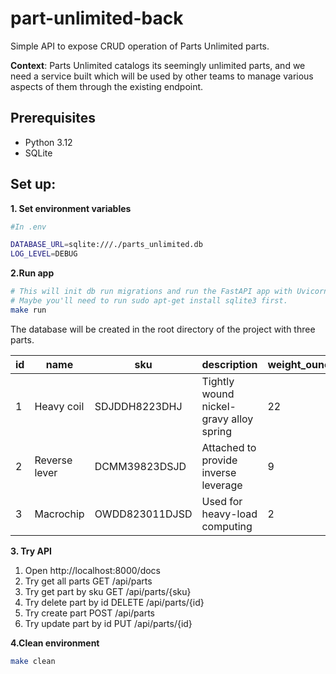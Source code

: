 # part-unlimited-back

Simple API to expose CRUD operation of Parts Unlimited parts.

**Context**: Parts Unlimited catalogs its seemingly unlimited parts, and we need a service built which will be
used by other teams to manage various aspects of them through the existing endpoint.

## Prerequisites

- Python 3.12
- SQLite


## Set up:

**1. Set environment variables**
```bash
#In .env

DATABASE_URL=sqlite:///./parts_unlimited.db
LOG_LEVEL=DEBUG
```

**2.Run app**

```bash
# This will init db run migrations and run the FastAPI app with Uvicorn.
# Maybe you'll need to run sudo apt-get install sqlite3 first.
make run
```

The database will be created in the root directory of the project with three parts.

| id | name | sku | description | weight_ounces | is_active |
|----|----|----|----|----|----|
| 1 | Heavy coil | SDJDDH8223DHJ | Tightly wound nickel-gravy alloy spring | 22 | True |
| 2 | Reverse lever | DCMM39823DSJD | Attached to provide inverse leverage | 9 | False |
| 3 | Macrochip | OWDD823011DJSD | Used for heavy-load computing | 2 | True |


**3. Try API**

1. Open http://localhost:8000/docs
2. Try get all parts GET /api/parts
3. Try get part by sku GET /api/parts/{sku}
4. Try delete part by id DELETE /api/parts/{id}
5. Try create part POST /api/parts
6. Try update part by id PUT /api/parts/{id}


**4.Clean environment**
```bash
make clean
```
